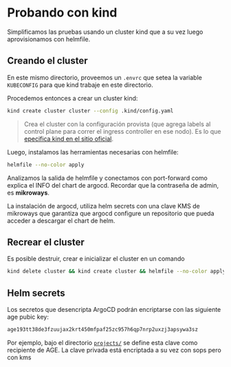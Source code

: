# Probando con kind

Simplificamos las pruebas usando un cluster kind que a su vez luego
aprovisionamos con helmfile.

## Creando el cluster

En este mismo directorio, proveemos un `.envrc` que setea la variable
`KUBECONFIG` para que kind trabaje en este directorio.

Procedemos entonces a crear un cluster kind:

```bash
kind create cluster cluster --config .kind/config.yaml
```

> Crea el cluster con la configuración provista (que agrega labels al control
> plane para correr el ingress controller en ese nodo). Es lo que [epecifica
> kind en el sitio oficial](https://kind.sigs.k8s.io/docs/user/ingress/).

Luego, instalamos las herramientas necesarias con helmfile:

```bash
helmfile --no-color apply
```

Analizamos la salida de helmfile y conectamos con port-forward como explica el
INFO del chart de argocd. Recordar que la contraseña de admin, es **mikroways**.

La instalación de argocd, utiliza helm secrets con una clave KMS de mikroways
que garantiza que argocd configure un repositorio que pueda acceder a descargar
el chart de helm.

## Recrear el cluster

Es posible destruir, crear e inicializar el cluster en un comando

```bash
kind delete cluster && kind create cluster && helmfile --no-color apply 
```

## Helm secrets

Los secretos que desencripta ArgoCD podrán encriptarse con las siguiente age
pubic key:

```bash
age193tt38de3fzuujax2krt450mfpaf25zc957h6qp7nrp2uxzj3apsywa3sz
```

Por ejemplo, bajo el directorio [`projects/`](../projects) se define esta
clave como recipiente de AGE. La clave privada está encriptada a su vez con sops
pero con kms
